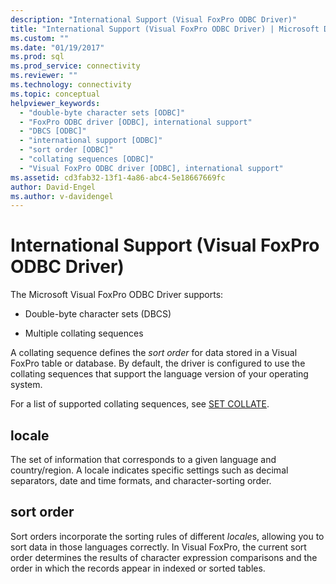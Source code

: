 ```yaml
---
description: "International Support (Visual FoxPro ODBC Driver)"
title: "International Support (Visual FoxPro ODBC Driver) | Microsoft Docs"
ms.custom: ""
ms.date: "01/19/2017"
ms.prod: sql
ms.prod_service: connectivity
ms.reviewer: ""
ms.technology: connectivity
ms.topic: conceptual
helpviewer_keywords: 
  - "double-byte character sets [ODBC]"
  - "FoxPro ODBC driver [ODBC], international support"
  - "DBCS [ODBC]"
  - "international support [ODBC]"
  - "sort order [ODBC]"
  - "collating sequences [ODBC]"
  - "Visual FoxPro ODBC driver [ODBC], international support"
ms.assetid: cd3fab32-13f1-4a86-abc4-5e18667669fc
author: David-Engel
ms.author: v-davidengel
---
```

# International Support (Visual FoxPro ODBC Driver)
The Microsoft Visual FoxPro ODBC Driver supports:  
  
-   Double-byte character sets (DBCS)  
  
-   Multiple collating sequences  
  
 A collating sequence defines the *sort order* for data stored in a Visual FoxPro table or database. By default, the driver is configured to use the collating sequences that support the language version of your operating system.  
  
 For a list of supported collating sequences, see [SET COLLATE](../../odbc/microsoft/set-collate-command.md).  
  
## locale  
 The set of information that corresponds to a given language and country/region. A locale indicates specific settings such as decimal separators, date and time formats, and character-sorting order.  
  
## sort order  
 Sort orders incorporate the sorting rules of different *locale*s, allowing you to sort data in those languages correctly. In Visual FoxPro, the current sort order determines the results of character expression comparisons and the order in which the records appear in indexed or sorted tables.
